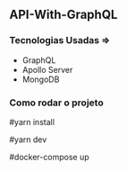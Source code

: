 ## API-With-GraphQL

### Tecnologias Usadas =>
<ul>
  <li>GraphQL</li>
  <li>Apollo Server</li>
  <li>MongoDB</li>
</ul>

### Como rodar o projeto
#yarn install

#yarn dev

#docker-compose up